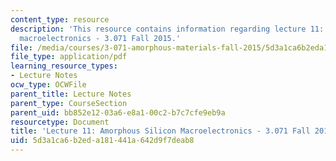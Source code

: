 ```yaml
---
content_type: resource
description: 'This resource contains information regarding lecture 11: Amorphous silicon
  macroelectronics - 3.071 Fall 2015.'
file: /media/courses/3-071-amorphous-materials-fall-2015/5d3a1ca6b2eda181441a642d9f7deab8_MIT3_071F15_Lecture11.pdf
file_type: application/pdf
learning_resource_types:
- Lecture Notes
ocw_type: OCWFile
parent_title: Lecture Notes
parent_type: CourseSection
parent_uid: bb852e12-03a6-e8a1-00c2-b7c7cfe9eb9a
resourcetype: Document
title: 'Lecture 11: Amorphous Silicon Macroelectronics - 3.071 Fall 2015'
uid: 5d3a1ca6-b2ed-a181-441a-642d9f7deab8
---
```

